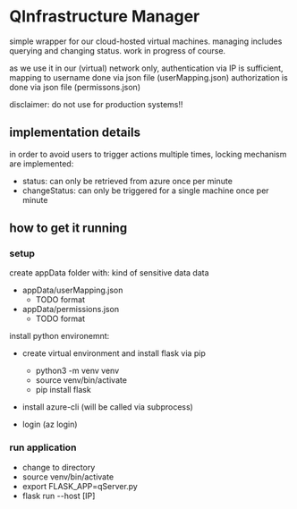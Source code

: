 # QInfrastructure Manager

simple wrapper for our cloud-hosted virtual machines. managing includes querying and changing status.
work in progress of course.

as we use it in our (virtual) network only, authentication via IP is sufficient, mapping to username done via json file (userMapping.json)
authorization is done via json file (permissons.json)

disclaimer: do not use for production systems!!

## implementation details
in order to avoid users to trigger actions multiple times, locking mechanism are implemented:
* status: can only be retrieved from azure once per minute
* changeStatus: can only be triggered for a single machine once per minute


## how to get it running

### setup
create appData folder with:
kind of sensitive data data
* appData/userMapping.json
	+ TODO format
* appData/permissions.json
	+ TODO format

install python environemnt:
* create virtual environment and install flask via pip
	+ python3 -m venv venv
	+ source venv/bin/activate
	+ pip install flask

* install azure-cli (will be called via subprocess)
* login (az login)

### run application
* change to directory
* source venv/bin/activate
* export FLASK_APP=qServer.py
* flask run --host [IP]

